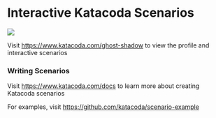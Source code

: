 # Interactive Katacoda Scenarios

[![](http://shields.katacoda.com/katacoda/ghost-shadow/count.svg)](https://www.katacoda.com/ghost-shadow "Get your profile on Katacoda.com")

Visit https://www.katacoda.com/ghost-shadow to view the profile and interactive scenarios

### Writing Scenarios
Visit https://www.katacoda.com/docs to learn more about creating Katacoda scenarios

For examples, visit https://github.com/katacoda/scenario-example
